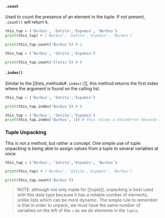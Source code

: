 #### `.count`
Used to count the presence of an element in the tuple. If not present, `.count()` will return `0`.

```python
this_tup = ('Burbus', 'Gotita','Espumin', 'Burbus')
print(this_tup) # ('Burbus', 'Gotita','Espumin', 'Burbus')

print(this_tup.count('Burbus')) # 2
```

```python
this_tup = ('Burbus', 'Gotita','Espumin')

print(this_tup.count('Clovis')) # 0
```
#### `.index()`
Similar to the [[lists_methods#`.index()`]], this method returns the first index where the argument is found on the calling list.
```python
this_tup = ('Burbus', 'Gotita','Espumin')

print(this_tup.index('Burbus')) # 0
```
```python
this_tup = ('Burbus', 'Gotita','Espumin')
print(this_tup.index('Burbus', 1)) # this raises a ValueError because the argument is not dound from position 1 and up. 
```
### Tuple Unpacking
This is not a method, but rather a concept. One simple use of tuple unpacking is being able to assign values from a tuple to several variables at once:
```python
this_tup = ('Burbus', 'Gotita','Espumin', 'Burbus')

print(this_tup) # ('Burbus', 'Gotita','Espumin', 'Burbus')

print(this_tup.count('Burbus'))
```
> NOTE: although not only made for [[tuple]], unpacking is best used with this data type because it has a reliable number of elements, unlike lists which can be more dynamic.
> The simple rule to remember is that in order to unpack, we must have the same number of variables on the left of the `=` as we do elements in the `tuple`. 
